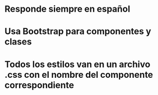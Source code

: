 # Responde siempre en español
# Usa Bootstrap para componentes y clases
# Todos los estilos van en un archivo .css con el nombre del componente correspondiente
